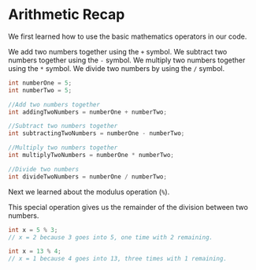 # Arithmetic Recap

We first learned how to use the basic mathematics operators in our code.

We add two numbers together using the `+` symbol.
We subtract two numbers together using the `-` symbol.
We multiply two numbers together using the `*` symbol.
We divide two numbers by using the `/` symbol.
 
```cs
int numberOne = 5;
int numberTwo = 5;

//Add two numbers together
int addingTwoNumbers = numberOne + numberTwo; 

//Subtract two numbers together
int subtractingTwoNumbers = numberOne - numberTwo; 

//Multiply two numbers together
int multiplyTwoNumbers = numberOne * numberTwo;

//Divide two numbers
int divideTwoNumbers = numberOne / numberTwo;
```

Next we learned about the modulus operation (`%`).

This special operation gives us the remainder of the division between two numbers.

```cs
int x = 5 % 3;
// x = 2 because 3 goes into 5, one time with 2 remaining.

int x = 13 % 4;
// x = 1 because 4 goes into 13, three times with 1 remaining.
```